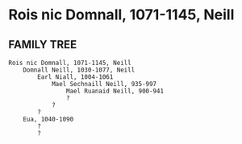 # Rois nic Domnall, 1071-1145, Neill

## FAMILY TREE
```
Rois nic Domnall, 1071-1145, Neill
    Domnall Neill, 1030-1077, Neill
        Earl Niall, 1004-1061
            Mael Sechnaill Neill, 935-997
                Mael Ruanaid Neill, 900-941
                ? 
            ?
        ?
    Eua, 1040-1090
        ?
        ?
```
